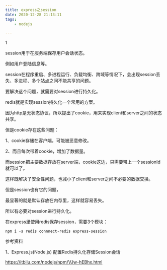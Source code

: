 ```yaml
---
title: express之session
date: 2020-12-28 21:13:11
tags:
	- nodejs

---
```


1

session用于在服务端保存用户会话状态。

例如用户登陆信息等。

session在程序重启、多进程运行、负载均衡、跨域等情况下，会出现session丢失、多进程、多个站点之间不能共享的问题。

要解决这个问题，就需要对session进行持久化。

redis就是实现session持久化一个常用的方案。



因为http是无状态协议，所以提出了cookie，用来实现client和server之间的状态共享。

但是cookie存在这些问题：

1、cookie存储在客户端，可能被恶意修改。

2、而且每次带着cookie，增加了数据量。

而session把主要数据存放在server端，cookie这边，只需要带上一个sessionId就可以了。

这样既解决了安全性问题，也减小了client和server之间不必要的数据交换。

但是session也有它的问题，

最显著的就是默认存放在内存里，这样就容易丢失。

所以有必要对session进行持久化。

在express里使用redis保存session，需要3个模块：

```
npm i -s redis connnect-redis express-session
```



参考资料

1、Express.js(Node.js) 配置Redis持久化存储Session会话

https://itbilu.com/nodejs/npm/VJw-hEBhx.html